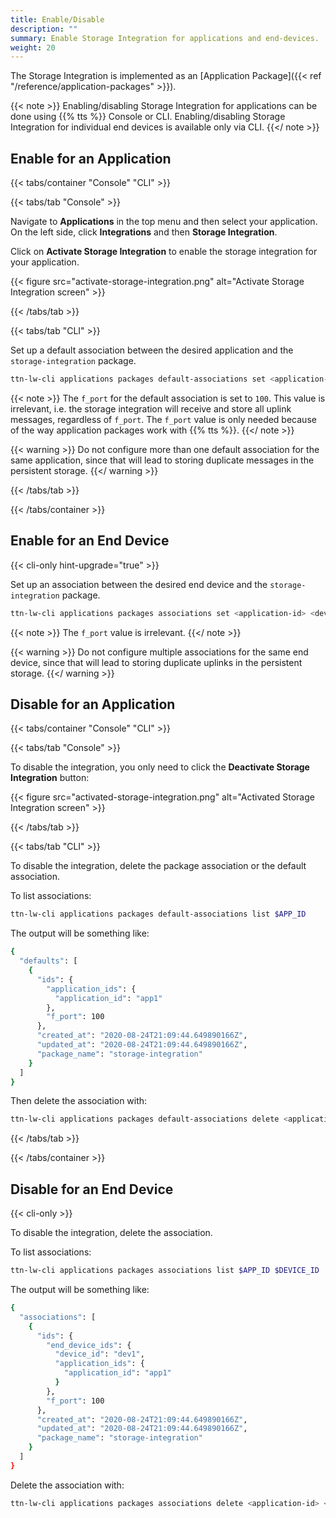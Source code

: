 ```yaml
---
title: Enable/Disable
description: ""
summary: Enable Storage Integration for applications and end-devices.
weight: 20
---
```


The Storage Integration is implemented as an [Application Package]({{< ref "/reference/application-packages" >}}).

{{< note >}} Enabling/disabling Storage Integration for applications can be done using {{% tts %}} Console or CLI. Enabling/disabling Storage Integration for individual end devices is available only via CLI. {{</ note >}}

## Enable for an Application

{{< tabs/container "Console" "CLI" >}}

{{< tabs/tab "Console" >}}

Navigate to **Applications** in the top menu and then select your application. On the left side, click **Integrations** and then **Storage Integration**.

Click on **Activate Storage Integration** to enable the storage integration for your application.

{{< figure src="activate-storage-integration.png" alt="Activate Storage Integration screen" >}}

{{< /tabs/tab >}}

{{< tabs/tab "CLI" >}}

Set up a default association between the desired application and the `storage-integration` package.

```bash
ttn-lw-cli applications packages default-associations set <application-id> <f_port> --package-name storage-integration
```

{{< note >}} The `f_port` for the default association is set to `100`. This value is irrelevant, i.e. the storage integration will receive and store all uplink messages, regardless of `f_port`. The `f_port` value is only needed because of the way application packages work with {{% tts %}}. {{</ note >}}

{{< warning >}} Do not configure more than one default association for the same application, since that will lead to storing duplicate messages in the persistent storage. {{</ warning >}}

{{< /tabs/tab >}}

{{< /tabs/container >}}

## Enable for an End Device

{{< cli-only hint-upgrade="true" >}}

Set up an association between the desired end device and the `storage-integration` package.

```bash
ttn-lw-cli applications packages associations set <application-id> <device-id> <f_port> --package-name storage-integration
```

{{< note >}} The `f_port` value is irrelevant. {{</ note >}}

{{< warning >}} Do not configure multiple associations for the same end device, since that will lead to storing duplicate uplinks in the persistent storage. {{</ warning >}}

## Disable for an Application

{{< tabs/container "Console" "CLI" >}}

{{< tabs/tab "Console" >}}

To disable the integration, you only need to click the **Deactivate Storage Integration** button:

{{< figure src="activated-storage-integration.png" alt="Activated Storage Integration screen" >}}

{{< /tabs/tab >}}

{{< tabs/tab "CLI" >}}

To disable the integration, delete the package association or the default association. 

To list associations:

```bash
ttn-lw-cli applications packages default-associations list $APP_ID
```

The output will be something like:

```bash
{
  "defaults": [
    {
      "ids": {
        "application_ids": {
          "application_id": "app1"
        },
        "f_port": 100
      },
      "created_at": "2020-08-24T21:09:44.649890166Z",
      "updated_at": "2020-08-24T21:09:44.649890166Z",
      "package_name": "storage-integration"
    }
  ]
}
```

Then delete the association with:

```bash
ttn-lw-cli applications packages default-associations delete <application-id> <f_port>
```

{{< /tabs/tab >}}

{{< /tabs/container >}}

## Disable for an End Device

{{< cli-only >}}

To disable the integration, delete the association.

To list associations:

```bash
ttn-lw-cli applications packages associations list $APP_ID $DEVICE_ID
```

The output will be something like:

```bash
{
  "associations": [
    {
      "ids": {
        "end_device_ids": {
          "device_id": "dev1",
          "application_ids": {
            "application_id": "app1"
          }
        },
        "f_port": 100
      },
      "created_at": "2020-08-24T21:09:44.649890166Z",
      "updated_at": "2020-08-24T21:09:44.649890166Z",
      "package_name": "storage-integration"
    }
  ]
}
```

Delete the association with:

```bash
ttn-lw-cli applications packages associations delete <application-id> <device-id> <f_port>
```
